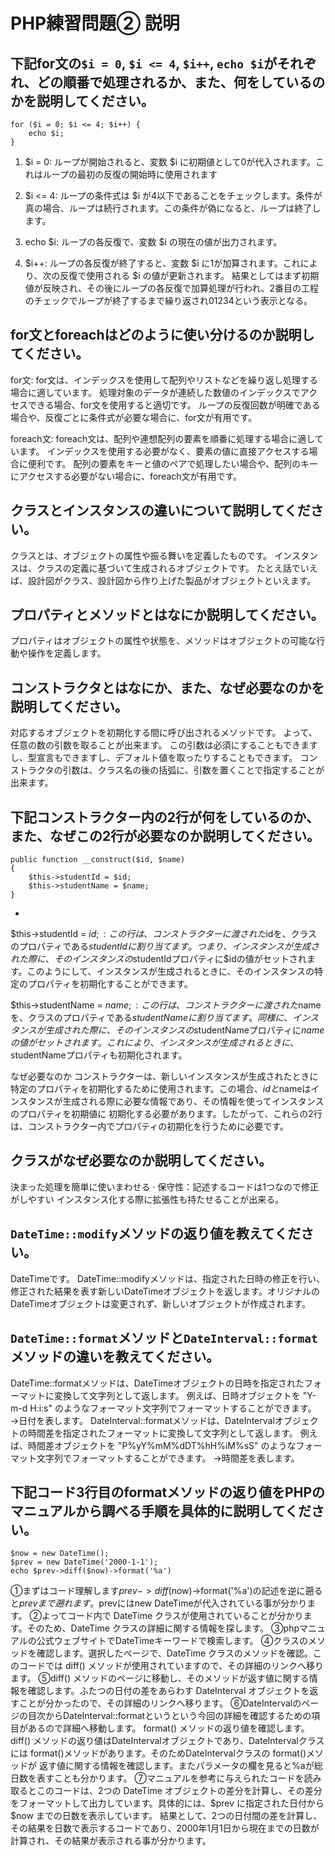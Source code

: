 # PHP練習問題② 説明

## 下記for文の`$i = 0`, `$i <= 4`, `$i++`, `echo $i`がそれぞれ、どの順番で処理されるか、また、何をしているのかを説明してください。

```
for ($i = 0; $i <= 4; $i++) {
    echo $i;
}
```

1. $i = 0:
ループが開始されると、変数 $i に初期値として0が代入されます。これはループの最初の反復の開始時に使用されます

2. $i <= 4:
ループの条件式は $i が4以下であることをチェックします。条件が真の場合、ループは続行されます。この条件が偽になると、ループは終了します。

3. echo $i:
ループの各反復で、変数 $i の現在の値が出力されます。

4. $i++:
ループの各反復が終了すると、変数 $i に1が加算されます。これにより、次の反復で使用される $i の値が更新されます。
結果としてはまず初期値が反映され、その後にループの各反復で加算処理が行われ、2番目の工程のチェックでループが終了するまで繰り返され01234という表示となる。


## for文とforeachはどのように使い分けるのか説明してください。
for文:
for文は、インデックスを使用して配列やリストなどを繰り返し処理する場合に適しています。
処理対象のデータが連続した数値のインデックスでアクセスできる場合、for文を使用すると適切です。
ループの反復回数が明確である場合や、反復ごとに条件式が必要な場合に、for文が有用です。

foreach文:
foreach文は、配列や連想配列の要素を順番に処理する場合に適しています。
インデックスを使用する必要がなく、要素の値に直接アクセスする場合に便利です。
配列の要素をキーと値のペアで処理したい場合や、配列のキーにアクセスする必要がない場合に、foreach文が有用です。

## クラスとインスタンスの違いについて説明してください。
クラスとは、オブジェクトの属性や振る舞いを定義したものです。 インスタンスは、クラスの定義に基づいて生成されるオブジェクトです。
たとえ話でいえば、設計図がクラス、設計図から作り上げた製品がオブジェクトといえます。

## プロパティとメソッドとはなにか説明してください。
プロパティはオブジェクトの属性や状態を、メソッドはオブジェクトの可能な行動や操作を定義します。

## コンストラクタとはなにか、また、なぜ必要なのかを説明してください。
対応するオブジェクトを初期化する間に呼び出されるメソッドです。 よって、任意の数の引数を取ることが出来ます。
この引数は必須にすることもできますし、型宣言もできますし、デフォルト値を取ったりすることもできます。
コンストラクタの引数は、クラス名の後の括弧に、引数を置くことで指定することが出来ます。

## 下記コンストラクター内の2行が何をしているのか、また、なぜこの2行が必要なのか説明してください。
```
public function __construct($id, $name)
{
    $this->studentId = $id;
    $this->studentName = $name;
}
```
-
$this->studentId = $id;:
この行は、コンストラクターに渡された$idを、クラスのプロパティである$studentIdに割り当てます。つまり、インスタンスが生成された際に、そのインスタンスの$studentIdプロパティに$idの値がセットされます。このようにして、インスタンスが生成されるときに、そのインスタンスの特定のプロパティを初期化することができます。

$this->studentName = $name;:
この行は、コンストラクターに渡された$nameを、クラスのプロパティである$studentNameに割り当てます。同様に、インスタンスが生成された際に、そのインスタンスの$studentNameプロパティに$nameの値がセットされます。これにより、インスタンスが生成されるときに、$studentNameプロパティも初期化されます。

なぜ必要なのか
コンストラクターは、新しいインスタンスが生成されたときに特定のプロパティを初期化するために使用されます。この場合、$idと$nameはインスタンスが生成される際に必要な情報であり、その情報を使ってインスタンスのプロパティを初期値に
初期化する必要があります。したがって、これらの2行は、コンストラクター内でプロパティの初期化を行うために必要です。

## クラスがなぜ必要なのか説明してください。
決まった処理を簡単に使いまわせる · 保守性：記述するコードは1つなので修正がしやすい
インスタンス化する際に拡張性も持たせることが出来る。

## `DateTime::modify`メソッドの返り値を教えてください。
DateTimeです。
DateTime::modifyメソッドは、指定された日時の修正を行い、修正された結果を表す新しいDateTimeオブジェクトを返します。オリジナルのDateTimeオブジェクトは変更されず、新しいオブジェクトが作成されます。

## `DateTime::format`メソッドと`DateInterval::format`メソッドの違いを教えてください。
DateTime::formatメソッドは、DateTimeオブジェクトの日時を指定されたフォーマットに変換して文字列として返します。
例えば、日時オブジェクトを "Y-m-d H:i:s" のようなフォーマット文字列でフォーマットすることができます。
→日付を表します。
DateInterval::formatメソッドは、DateIntervalオブジェクトの時間差を指定されたフォーマットに変換して文字列として返します。
例えば、時間差オブジェクトを "P%yY%mM%dDT%hH%iM%sS" のようなフォーマット文字列でフォーマットすることができます。
→時間差を表します。

## 下記コード3行目のformatメソッドの返り値をPHPのマニュアルから調べる手順を具体的に説明してください。
```
$now = new DateTime();
$prev = new DateTime('2000-1-1');
echo $prev->diff($now)->format('%a')
```


①まずはコード理解します$prev->diff($now)->format('%a')の記述を逆に遡ると$prevまで遡れます。$prevにはnew DateTimeが代入されている事が分かります。
②よってコード内で DateTime クラスが使用されていることが分かります。そのため、DateTime クラスの詳細に関する情報を探します。
③phpマニュアルの公式ウェブサイトでDateTimeキーワードで検索します。
④クラスのメソッドを確認します。選択したページで、DateTime クラスのメソッドを確認。このコードでは diff() メソッドが使用されていますので、その詳細のリンクへ移ります。
⑤diff() メソッドのページに移動し、そのメソッドが返す値に関する情報を確認します。ふたつの日付の差をあらわす DateInterval オブジェクトを返すことが分かったので、その詳細のリンクへ移ります。
⑥DateIntervalのページの目次からDateInterval::formatというという今回の詳細を確認するための項目があるので詳細へ移動します。
  format() メソッドの返り値を確認します。 diff() メソッドの返り値はDateIntervalオブジェクトであり、DateIntervalクラスには format()メソッドがあります。そのためDateIntervalクラスの format()メソッドが
  返す値に関する情報を確認します。またパラメータの欄を見ると%aが総日数を表すことも分かります。
⑦マニュアルを参考に与えられたコードを読み取るとこのコードは、2つの DateTime オブジェクトの差分を計算し、その差分をフォーマットして出力しています。具体的には、$prev に指定された日付から $now までの日数を表示しています。
  結果として、2つの日付間の差を計算し、その結果を日数で表示するコードであり、2000年1月1日から現在までの日数が計算され、その結果が表示される事が分かります。

